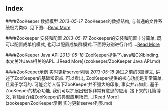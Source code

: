 Index
-----

####ZooKeeper  数据模型
*2013-05-17*
ZooKeeper的数据结构, 与普通的文件系统极为类似. 见下图:...[Read More](zookeeper/ZooKeeper--数据模型.md)

####Zookeeper  安装和配置
*2013-05-17*
Zookeeper的安装和配置十分简单, 既可以配置成单机模式, 也可以配置成集群模式.下面将分别进行介绍....[Read More](zookeeper/Zookeeper--安装和配置.md)

####ZooKeeper Java API
*2013-05-18*
ZooKeeper提供了Java和C的binding. 本文关注Java相关的API....[Read More](zookeeper/ZooKeeper Java API.md)

####ZooKeeper示例 实时更新server列表
*2013-05-18*
通过之前的3篇博文, 讲述了ZooKeeper的基础知识点. 可以看出, ZooKeeper提供的核心功能是非常简单, 且易于学习的. 可能会给人留下ZooKeeper并不强大的印象, 事实并非如此, 基于ZooKeeper的核心功能, 我们可以扩展出很多非常有意思的应用. 接下来的几篇博文, 将陆续介绍ZooKeeper的典型应用场景....[Read More](zookeeper/ZooKeeper示例 实时更新server列表.md)

